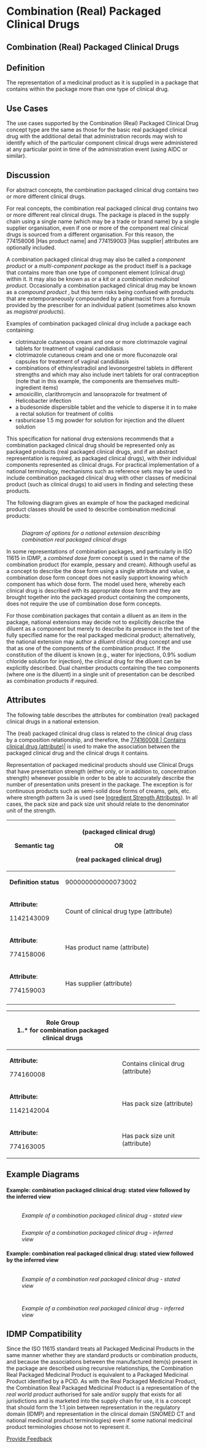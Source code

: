 # Combination (Real) Packaged Clinical Drugs

## Combination (Real) Packaged Clinical Drugs

## Definition

The representation of a medicinal product as it is supplied in a package that contains within the package more than one type of clinical drug.

## Use Cases

The use cases supported by the Combination (Real) Packaged Clinical Drug concept type are the same as those for the basic real packaged clinical drug with the additional detail that administration records may wish to identify which of the particular component clinical drugs were administered at any particular point in time of the administration event (using AIDC or similar).

## Discussion

For abstract concepts, the combination packaged clinical drug contains two or more different clinical drugs.

For real concepts, the combination real packaged clinical drug contains two or more different real clinical drugs. The package is placed in the supply chain using a single name (which may be a trade or brand name) by a single supplier organisation, even if one or more of the component real clinical drugs is sourced from a different organisation. For this reason, the 774158006 |Has product name| and 774159003 |Has supplier| attributes are optionally included.

A combination packaged clinical drug may also be called a _component product_ or a _multi-component package_ as the product itself is a package that contains more than one type of component element (clinical drug) within it. It may also be known as or a _kit_ or a _combination medicinal product_. Occasionally a combination packaged clinical drug may be known as a _compound product_ , but this term risks being confused with products that are extemporaneously compounded by a pharmacist from a formula provided by the prescriber for an individual patient (sometimes also known as _magistral products_).

Examples of combination packaged clinical drug include a package each containing:

* clotrimazole cutaneous cream and one or more clotrimazole vaginal tablets for treatment of vaginal candidiasis
* clotrimazole cutaneous cream and one or more fluconazole oral capsules for treatment of vaginal candidiasis
* combinations of ethinylestradiol and levonorgestrel tablets in different strengths and which may also include inert tablets for oral contraception (note that in this example, the components are themselves multi-ingredient items)
* amoxicillin, clarithromycin and lansoprazole for treatment of Helicobacter infection
* a budesonide dispersible tablet and the vehicle to disperse it in to make a rectal solution for treatment of colitis
* rasburicase 1.5 mg powder for solution for injection and the diluent solution

This specification for national drug extensions recommends that a combination packaged clinical drug should be represented only as packaged products (real packaged clinical drugs, and if an abstract representation is required, as packaged clinical drugs), with their individual components represented as clinical drugs. For practical implementation of a national terminology, mechanisms such as reference sets may be used to include combination packaged clinical drug with other classes of medicinal product (such as clinical drugs) to aid users in finding and selecting these products.

The following diagram gives an example of how the packaged medicinal product classes should be used to describe combination medicinal products:

<figure><img src="../../../../../.gitbook/assets/image (47).png" alt=""><figcaption><p><em>Diagram of options for a national extension describing combination real packaged clinical drugs</em></p></figcaption></figure>

In some representations of combination packages, and particularly in ISO 11615 in IDMP, a _combined dose form_ concept is used in the name of the combination product (for example, pessary and cream). Although useful as a concept to describe the dose form using a single attribute and value, a combination dose form concept does not easily support knowing which component has which dose form. The model used here, whereby each clinical drug is described with its appropriate dose form and they are brought together into the packaged product containing the components, does not require the use of combination dose form concepts.

For those combination packages that contain a diluent as an item in the package, national extensions may decide not to explicitly describe the diluent as a component but merely to describe its presence in the text of the fully specified name for the real packaged medicinal product; alternatively, the national extension may author a _diluent_ clinical drug concept and use that as one of the components of the combination product. If the constitution of the diluent is known (e.g., water for injections, 0.9% sodium chloride solution for injection), the clinical drug for the diluent can be explicitly described. Dual chamber products containing the two components (where one is the diluent) in a single unit of presentation can be described as combination products if required.

## Attributes

The following table describes the attributes for combination (real) packaged clinical drugs in a national extension.

The (real) packaged clinical drug class is related to the clinical drug class by a composition relationship, and therefore, the [774160008 | Contains clinical drug (attribute)|](http://snomed.info/id/774160008) is used to make the association between the packaged clinical drug and the clinical drugs it contains.

Representation of packaged medicinal products should use Clinical Drugs that have presentation strength (either only, or in addition to, concentration strength) whenever possible in order to be able to accurately describe the number of presentation units present in the package. The exception is for continuous products such as semi-solid dose forms of creams, gels, etc. where strength pattern 3a is used (see [Ingredient Strength Attributes](../../../../../authoring/pharmaceutical-and-biologic-product/Ingredient-Strength-Attributes_303923286.html)). In all cases, the pack size and pack size unit should relate to the denominator unit of the strength.

| **Semantic tag**                                                                               | <p>(packaged clinical drug)</p><p>OR</p><p>(real packaged clinical drug)</p>                                                                                                                                                                                                                                                                                                                                                                                                                                                                                                                                                                                                                                                                                                                                                                                                                                                                                               |
| ---------------------------------------------------------------------------------------------- | -------------------------------------------------------------------------------------------------------------------------------------------------------------------------------------------------------------------------------------------------------------------------------------------------------------------------------------------------------------------------------------------------------------------------------------------------------------------------------------------------------------------------------------------------------------------------------------------------------------------------------------------------------------------------------------------------------------------------------------------------------------------------------------------------------------------------------------------------------------------------------------------------------------------------------------------------------------------------- |
| **Definition status**                                                                          | <p>900000000000073002 |Sufficiently defined concept definition status (core metadata concept)</p><p><strong>Note</strong>: This can only be the case if extensions author concepts to represent real clinical drugs and/or product names and manufacturer / supplier organisations</p>                                                                                                                                                                                                                                                                                                                                                                                                                                                                                                                                                                                                                                                                                     |
| <p><strong>Attribute:</strong> </p><p>1142143009 |Count of clinical drug type (attribute)|</p> | <p><strong>Range</strong></p><ul><li>INT (integer)</li></ul><p><strong>Cardinality</strong></p><ul><li>1..1</li></ul><p><strong>Note</strong></p><ul><li>This attribute provides the number (count) of distinct clinical drug (concepts) present in the package.  For combination packages, this value should be greater than one</li></ul>                                                                                                                                                                                                                                                                                                                                                                                                                                                                                                                                                                                                                                |
| <p><strong>Attribute</strong>:</p><p>774158006 |Has product name (attribute)|</p>              | <ul><li><p>&#x3C; 774167006 |Product name (product name)|</p><ul><li><p>Extensions must author product name concepts within their extension using the root of </p><p><a href="http://snomed.info/id/774167006">774167006 | Product name (product name)|</a><a href="https://browser.ihtsdotools.org/?perspective=full&#x26;conceptId1=774167006&#x26;edition=MAIN/2021-07-31&#x26;release=&#x26;languages=en"> </a>from the Qualifier hierarchy</p></li></ul></li></ul><p><strong>Cardinality</strong></p><ul><li>0..1</li></ul><p><strong>Notes</strong></p><ul><li>The attribute value should represent the (authorised) product name; this may or may not be a trademarked name and is often referred to as the "brand name" (see section below)</li><li>This attribute should only be valued in the rare circumstances when the product name for the combination product is known to be different from the product name of the component real clinical drugs</li></ul> |
| <p><strong>Attribute</strong>:</p><p>774159003 |Has supplier (attribute)|</p>                  | <ul><li><p>&#x3C; 774164004 |Supplier (supplier)|</p><ul><li><p>Extensions must author concepts to value supplier organisation information within their extension using the root of </p><p><a href="http://snomed.info/id/774164004">774164004 | Supplier (supplier)|</a> from the Qualifier hierarchy</p></li></ul></li></ul><p><strong>Cardinality</strong></p><ul><li>0..1</li></ul><p><strong>Notes</strong></p><ul><li>The attribute value should represent the holder of the marketing authorisation or authorisation for supply; this may or may not be the organisation responsible for the actual manufacture of the product (see section below)</li><li>This attribute should only be valued in the rare circumstances when the supplier for the combination product is known to be different from the supplier of component real clinical drugs</li></ul>                                                                                                       |
|                                                                                                |                                                                                                                                                                                                                                                                                                                                                                                                                                                                                                                                                                                                                                                                                                                                                                                                                                                                                                                                                                            |

| <p><strong>Role Group</strong> <br>1..* for combination packaged clinical drugs</p>      |                                                                                                                                                                                                                                                                                                                                                                                                                                                                                                                                                                                                                                                                                                                                                                                                                                                                                                                                                     |
| ---------------------------------------------------------------------------------------- | --------------------------------------------------------------------------------------------------------------------------------------------------------------------------------------------------------------------------------------------------------------------------------------------------------------------------------------------------------------------------------------------------------------------------------------------------------------------------------------------------------------------------------------------------------------------------------------------------------------------------------------------------------------------------------------------------------------------------------------------------------------------------------------------------------------------------------------------------------------------------------------------------------------------------------------------------- |
| <p><strong>Attribute:</strong> </p><p>774160008 |Contains clinical drug (attribute)|</p> | <ul><li>&#x3C; 763158003 |Medicinal product (product)|</li></ul><p><strong>Cardinality</strong></p><ul><li>1..1</li></ul><p><strong>Note</strong></p><ul><li>This attribute value represents the real clinical drug that is contained in the packaged product<br>It is currently not possible to explicitly specify an expression to describe the range of (real) clinical drugs from a national extension to populate this attribute, since a range cannot currently recognise a set of concepts with a particular semantic tag - in this case "(real clinical drug)".  For the interim, the range is specified as the descendants of the root medicinal product concept: 763158003 |Medicinal product (product)|. </li></ul>                                                                                                                                                                                                                      |
| <p><strong>Attribute:</strong>  </p><p>1142142004 |Has pack size (attribute)|</p>        | <p><strong>Range</strong></p><ul><li>INT (integer)</li></ul><p><strong>Cardinality</strong></p><ul><li>1..1</li></ul><p><strong>Note</strong></p><ul><li>This attribute represents the amount or quantity of the clinical drug in the role group present in the package; for presentation strength it is the number of countable units of presentation in the package; for concentration strength it is the mass or volume of the continuous dose form in the package</li></ul>                                                                                                                                                                                                                                                                                                                                                                                                                                                                     |
| <p><strong>Attribute:</strong></p><p>774163005 |Has pack size unit (attribute)|</p>      | <ul><li>&#x3C;  767524001 |Unit of measure (qualifier value)|</li></ul><p><strong>Cardinality</strong></p><ul><li>1..1</li></ul><p><strong>Note</strong></p><ul><li>This attribute value represents the unit of measure of the pack size in the role group;  for presentation strength it is the unit of presentation in the package; for concentration strength it is the unit of mass (e.g. gram) or volume (e.g. millilitre) of the continuous dose form in the package. <br>More specific range expressions such as "One of EITHER &#x3C;732935002 | Unit of presentation (unit of presentation) OR &#x3C;258680008 | Unit of mass (qualifier value) OR &#x3C;258769000 | Unit of volume (qualifier value)" are currently not supported, nor are rules based on the strength patterns that (for example) assert "if the clinical drug has a unit of presentation of 'tablet' then the Has_pack_size_unit will be valued as 'tablet'".</li></ul> |

## Example Diagrams

#### Example: combination packaged clinical drug: stated view followed by the inferred view

<figure><img src="../../../../../.gitbook/assets/image (48).png" alt=""><figcaption><p><em>Example of a combination packaged clinical drug - stated view</em></p></figcaption></figure>

<figure><img src="../../../../../.gitbook/assets/image (49).png" alt=""><figcaption><p><em>Example of a combination packaged clinical drug - inferred view</em></p></figcaption></figure>

#### Example: combination real packaged clinical drug: stated view followed by the inferred view

<figure><img src="../../../../../.gitbook/assets/image (50).png" alt=""><figcaption><p><em>Example of a combination real packaged clinical drug - stated view</em></p></figcaption></figure>

<figure><img src="../../../../../authoring/pharmaceutical-and-biologic-product/images/308610841.png" alt=""><figcaption></figcaption></figure>

<figure><img src="../../../../../.gitbook/assets/image (51).png" alt=""><figcaption><p><em>Example of a combination real packaged clinical drug - inferred view</em></p></figcaption></figure>

## IDMP Compatibility

Since the ISO 11615 standard treats all Packaged Medicinal Products in the same manner whether they are standard products or combination products, and because the associations between the manufactured item(s) present in the package are described using recursive relationships, the Combination Real Packaged Medicinal Product is equivalent to a Packaged Medicinal Product identified by a PCID. As with the Real Packaged Medicinal Product, the Combination Real Packaged Medicinal Product is a representation of the _real world product_ authorised for sale and/or supply that exists for all jurisdictions and is marketed into the supply chain for use, it is a concept that should form the 1:1 join between representation in the regulatory domain (IDMP) and representation in the clinical domain (SNOMED CT and national medicinal product terminologies) even if some national medicinal product terminologies choose not to represent it.






<a href="https://docs.google.com/forms/d/e/1FAIpQLScTmbZIf0UEQwYDkY27EEWBkaiYkHSbR0_9DmFrMLXoQLyL7Q/viewform?usp=pp_url&entry.1767247133=SCT+Editorial+Guide&entry.670899847=Combination%20%28Real%29%20Packaged%20Clinical%20Drugs" class="button primary">Provide Feedback</a>
